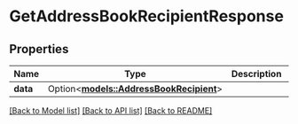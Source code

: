 # GetAddressBookRecipientResponse

## Properties

Name | Type | Description | Notes
------------ | ------------- | ------------- | -------------
**data** | Option<[**models::AddressBookRecipient**](AddressBookRecipient.md)> |  | [optional]

[[Back to Model list]](../README.md#documentation-for-models) [[Back to API list]](../README.md#documentation-for-api-endpoints) [[Back to README]](../README.md)


